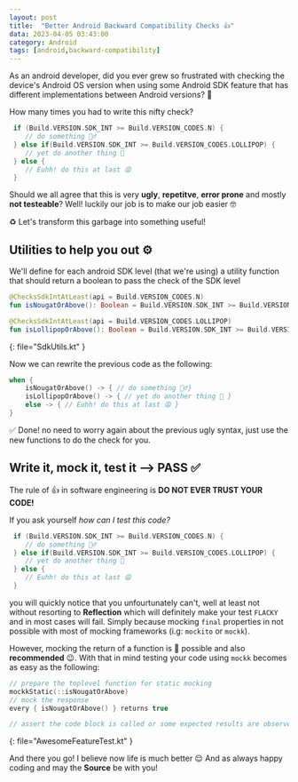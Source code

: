 ```yaml
---
layout: post
title:  "Better Android Backward Compatibility Checks 👍"
data: 2023-04-05 03:43:00
category: Android
tags: [android,backward-compatibility]
---
```


As an android developer, did you ever grew so frustrated with checking the device's Android OS version when using some Android SDK feature that has different implementations between Android versions? 🤔

How many times you had to write this nifty check?

```kotlin
 if (Build.VERSION.SDK_INT >= Build.VERSION_CODES.N) {
    // do something 🙋‍♂️
 } else if(Build.VERSION.SDK_INT >= Build.VERSION_CODES.LOLLIPOP) {
    // yet do another thing 🫣
 } else {
    // Euhh! do this at last 😩
 }
```

Should we all agree that this is very **ugly**, **repetitve**, **error prone** and mostly **not testeable**? Well! luckily our job is to make our job easier 🤓

♻️ Let's transform this garbage into something useful!

## Utilities to help you out ⚙️

We'll define for each android SDK level (that we're using) a utility function that should return a boolean to pass the check of the SDK level

```kotlin
@ChecksSdkIntAtLeast(api = Build.VERSION_CODES.N)
fun isNougatOrAbove(): Boolean = Build.VERSION.SDK_INT >= Build.VERSION_CODES.N

@ChecksSdkIntAtLeast(api = Build.VERSION_CODES.LOLLIPOP)
fun isLollipopOrAbove(): Boolean = Build.VERSION.SDK_INT >= Build.VERSION_CODES.LOLLIPOP
```
{: file="SdkUtils.kt" }

Now we can rewrite the previous code as the following:

```kotlin
when {
    isNougatOrAbove() -> { // do something 🙋‍♂️}
    isLollipopOrAbove() -> { // yet do another thing 🫣 }
    else -> { // Euhh! do this at last 😩 }
}
```

✅ Done! no need to worry again about the previous ugly syntax, just use the new functions to do the check for you.

## Write it, mock it, test it --> PASS ✅

The rule of 👍 in software engineering is **DO NOT EVER TRUST YOUR CODE!**

If you ask yourself _how can I test this code?_ 

```kotlin
 if (Build.VERSION.SDK_INT >= Build.VERSION_CODES.N) {
    // do something 🙋‍♂️
 } else if(Build.VERSION.SDK_INT >= Build.VERSION_CODES.LOLLIPOP) {
    // yet do another thing 🫣
 } else {
    // Euhh! do this at last 😩
 }
```

you will quickly notice that you unfourtunately can't, well at least not without resorting to **Reflection** which will definitely make your test `FLACKY` and in most cases will fail. Simply because mocking `final` properties in not possible with most of mocking frameworks (i.g: `mockito` or `mockk`).

However, mocking the return of a function is 💯 possible and also **recommended** 😉. With that in mind testing your code using `mockk` becomes as easy as the following:

```kotlin
// prepare the toplevel function for static mocking
mockkStatic(::isNougatOrAbove)
// mock the response
every { isNougatOrAbove() } returns true

// assert the code block is called or some expected results are observed
```
{: file="AwesomeFeatureTest.kt" }

And there you go! I believe now life is much better 😌 And as always happy coding and may the **Source** be with you!